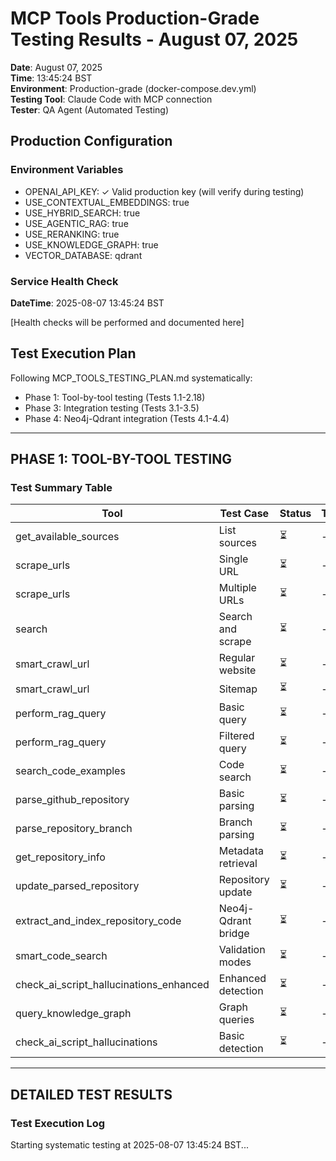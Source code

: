 # MCP Tools Production-Grade Testing Results - August 07, 2025

**Date**: August 07, 2025  
**Time**: 13:45:24 BST  
**Environment**: Production-grade (docker-compose.dev.yml)  
**Testing Tool**: Claude Code with MCP connection  
**Tester**: QA Agent (Automated Testing)  

## Production Configuration

### Environment Variables

- OPENAI_API_KEY: ✓ Valid production key (will verify during testing)
- USE_CONTEXTUAL_EMBEDDINGS: true
- USE_HYBRID_SEARCH: true  
- USE_AGENTIC_RAG: true
- USE_RERANKING: true
- USE_KNOWLEDGE_GRAPH: true
- VECTOR_DATABASE: qdrant

### Service Health Check

**DateTime**: 2025-08-07 13:45:24 BST

[Health checks will be performed and documented here]

## Test Execution Plan

Following MCP_TOOLS_TESTING_PLAN.md systematically:

- Phase 1: Tool-by-tool testing (Tests 1.1-2.18)
- Phase 3: Integration testing (Tests 3.1-3.5)
- Phase 4: Neo4j-Qdrant integration (Tests 4.1-4.4)

---

## PHASE 1: TOOL-BY-TOOL TESTING

### Test Summary Table

| Tool | Test Case | Status | Time | Notes |
|------|-----------|--------|------|-------|
| get_available_sources | List sources | ⏳ | - | Pending |
| scrape_urls | Single URL | ⏳ | - | Pending |
| scrape_urls | Multiple URLs | ⏳ | - | Pending |
| search | Search and scrape | ⏳ | - | Pending |
| smart_crawl_url | Regular website | ⏳ | - | Pending |
| smart_crawl_url | Sitemap | ⏳ | - | Pending |
| perform_rag_query | Basic query | ⏳ | - | Pending |
| perform_rag_query | Filtered query | ⏳ | - | Pending |
| search_code_examples | Code search | ⏳ | - | Pending |
| parse_github_repository | Basic parsing | ⏳ | - | Pending |
| parse_repository_branch | Branch parsing | ⏳ | - | Pending |
| get_repository_info | Metadata retrieval | ⏳ | - | Pending |
| update_parsed_repository | Repository update | ⏳ | - | Pending |
| extract_and_index_repository_code | Neo4j-Qdrant bridge | ⏳ | - | Pending |
| smart_code_search | Validation modes | ⏳ | - | Pending |
| check_ai_script_hallucinations_enhanced | Enhanced detection | ⏳ | - | Pending |
| query_knowledge_graph | Graph queries | ⏳ | - | Pending |
| check_ai_script_hallucinations | Basic detection | ⏳ | - | Pending |

---

## DETAILED TEST RESULTS

### Test Execution Log

Starting systematic testing at 2025-08-07 13:45:24 BST...
